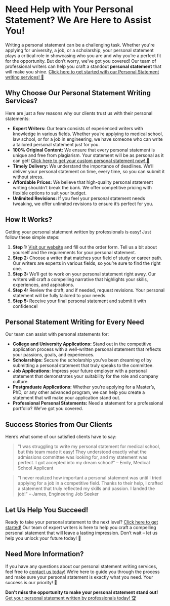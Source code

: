# Need Help with Your Personal Statement? We Are Here to Assist You!

Writing a personal statement can be a challenging task. Whether you're applying for university, a job, or a scholarship, your personal statement plays a critical role in showcasing who you are and why you’re a perfect fit for the opportunity. But don’t worry, we’ve got you covered! Our team of professional writers can help you craft a standout **personal statement** that will make you shine. [Click here to get started with our Personal Statement writing services! 🎯](https://tinyurl.com/topessay?keyword=personal+statement)

## Why Choose Our Personal Statement Writing Services?

Here are just a few reasons why our clients trust us with their personal statements:

- **Expert Writers:** Our team consists of experienced writers with knowledge in various fields. Whether you’re applying to medical school, law school, or for a job in engineering, we have someone who can write a tailored personal statement just for you.
- **100% Original Content:** We ensure that every personal statement is unique and free from plagiarism. Your statement will be as personal as it can get! [Click here to get your custom personal statement now! 🔑](https://tinyurl.com/topessay?keyword=personal+statement)
- **Timely Delivery:** We understand the importance of deadlines. We’ll deliver your personal statement on time, every time, so you can submit it without stress.
- **Affordable Prices:** We believe that high-quality personal statement writing shouldn’t break the bank. We offer competitive pricing with flexible options to suit your budget.
- **Unlimited Revisions:** If you feel your personal statement needs tweaking, we offer unlimited revisions to ensure it’s perfect for you.

## How It Works?

Getting your personal statement written by professionals is easy! Just follow these simple steps:

1. **Step 1:** [Visit our website](https://tinyurl.com/topessay?keyword=personal+statement) and fill out the order form. Tell us a bit about yourself and the requirements for your personal statement.
2. **Step 2:** Choose a writer that matches your field of study or career path. Our writers are experts in various fields, so you’re sure to find the right one.
3. **Step 3:** We’ll get to work on your personal statement right away. Our writers will craft a compelling narrative that highlights your skills, experiences, and aspirations.
4. **Step 4:** Review the draft, and if needed, request revisions. Your personal statement will be fully tailored to your needs.
5. **Step 5:** Receive your final personal statement and submit it with confidence!

## Personal Statement Writing for Every Need

Our team can assist with personal statements for:

- **College and University Applications:** Stand out in the competitive application process with a well-written personal statement that reflects your passions, goals, and experiences.
- **Scholarships:** Secure the scholarship you’ve been dreaming of by submitting a personal statement that truly speaks to the committee.
- **Job Applications:** Impress your future employer with a personal statement that demonstrates your suitability for the role and company culture.
- **Postgraduate Applications:** Whether you’re applying for a Master’s, PhD, or any other advanced program, we can help you create a statement that will make your application stand out.
- **Professional Personal Statements:** Need a statement for a professional portfolio? We’ve got you covered.

## Success Stories from Our Clients

Here’s what some of our satisfied clients have to say:

> "I was struggling to write my personal statement for medical school, but this team made it easy! They understood exactly what the admissions committee was looking for, and my statement was perfect. I got accepted into my dream school!" – Emily, Medical School Applicant

> "I never realized how important a personal statement was until I tried applying for a job in a competitive field. Thanks to their help, I crafted a statement that truly reflected my skills and passion. I landed the job!" – James, Engineering Job Seeker

## Let Us Help You Succeed!

Ready to take your personal statement to the next level? [Click here to get started!](https://tinyurl.com/topessay?keyword=personal+statement) Our team of expert writers is here to help you craft a compelling personal statement that will leave a lasting impression. Don’t wait – let us help you unlock your future today! 🚀

## Need More Information?

If you have any questions about our personal statement writing services, feel free to [contact us today!](https://tinyurl.com/topessay?keyword=personal+statement) We’re here to guide you through the process and make sure your personal statement is exactly what you need. Your success is our priority! 💬

**Don't miss the opportunity to make your personal statement stand out!** [Get your personal statement written by professionals today! 🏆](https://tinyurl.com/topessay?keyword=personal+statement)
